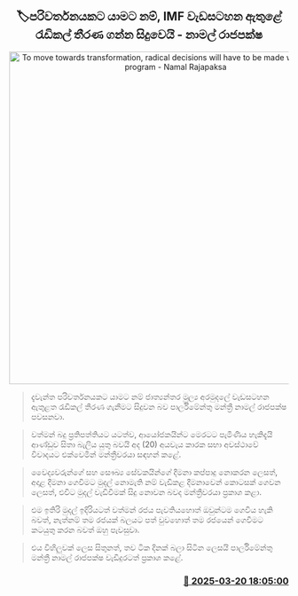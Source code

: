 <p align='center'><b><h2 align='center' title='To move towards transformation, radical decisions will have to be made within the IMF program - Namal Rajapaksa'>🏷පරිවර්තනයකට යාමට නම්, IMF වැඩසටහන ඇතුළේ රැඩිකල් තීරණ ගන්න සිදුවෙයි - නාමල් රාජපක්ෂ</h2></b></p>
<p align='center'><img src='https://helakuru.sgp1.cdn.digitaloceanspaces.com/esana/images/lib/namal-rajapaksa-parliment-new-tt.jpg' width='600' alt='To move towards transformation, radical decisions will have to be made within the IMF program - Namal Rajapaksa'></p>

> දැවැන්ත පරිවර්තනයකට යාමට නම් ජාත්‍යන්තර මූල්‍ය අරමුදලේ වැඩසටහන ඇතුළත රැඩිකල් තීරණ ගැනීමට සිදුවන බව පාර්ලිමේන්තු මන්ත්‍රී නාමල් රාජපක්ෂ පවසනවා.

> වත්මන් බදු ප්‍රතිපත්තියට යටත්ව, ආයෝජකයින්ට මෙරටට පැමිණිය හැකිදැයි ආණ්ඩුව සිතා බැලිය යුතු බවයි අද (20) අයවැය කාරක සභා අවස්ථාවේ විවාදයට එක්වෙමින් මන්ත්‍රීවරයා සඳහන් කළේ.

> වෛද්‍යවරුන්ගේ සහ සෞඛ්‍ය සේවකයින්ගේ දීමනා කප්පාදු නොකරන ලෙසත්, අදාළ දීමනා ගෙවීමට මුදල් නොමැති නම් වැඩිකළ දීමනාවෙන් කොටසක් ගෙවන ලෙසත්, එවිට මුදල් වැඩිවීමක් සිදු නොවන බවද මන්ත්‍රීවරයා ප්‍රකාශ කළා.

> එම ඉතිරි මුදල් ඉදිරියටත් වත්මන් රජය පැවතියහොත් ඔවුන්ටම ගෙවිය හැකි බවත්, නැත්නම් තම රජයක් බලයට පත් වුවහොත් තම රජයෙන් ගෙවීමට කටයුතු කරන බවත් ඔහු පැවසුවා.

> එය විහිලුවක් ලෙස සිතුනත්, තව ටික දිනක් බලා සිටින ලෙසයි පාර්ලිමේන්තු මන්ත්‍රී නාමල් රාජපක්ෂ වැඩිදුරටත් ප්‍රකාශ කළේ. 



<h3 align='right'><a href='https://www.helakuru.lk/esana/p/108499/'>📅 2025-03-20 18:05:00</a></h3>

